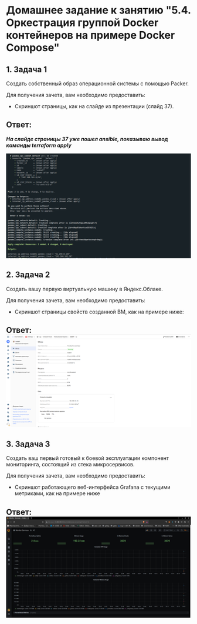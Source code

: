 # Домашнее задание к занятию "5.4. Оркестрация группой Docker контейнеров на примере Docker Compose"


## 1. Задача 1

Создать собственный образ операционной системы с помощью Packer.

Для получения зачета, вам необходимо предоставить:

 - Скриншот страницы, как на слайде из презентации (слайд 37).

## Ответ:

***На слайде страницы 37 уже пошел ansible, показываю вывод каманды terraform apply***

![](https://github.com/asexsela/homework/blob/master/05-virt-04-docker-compose/images/1.png?raw=true)


## 2. Задача 2

Создать вашу первую виртуальную машину в Яндекс.Облаке.

Для получения зачета, вам необходимо предоставить:

 - Скриншот страницы свойств созданной ВМ, как на примере ниже:

## Ответ: ![](https://github.com/asexsela/homework/blob/master/05-virt-04-docker-compose/images/2.png?raw=true)


## 3. Задача 3

Создать ваш первый готовый к боевой эксплуатации компонент мониторинга, состоящий из стека микросервисов.

Для получения зачета, вам необходимо предоставить:

 - Скриншот работающего веб-интерфейса Grafana с текущими метриками, как на примере ниже

## Ответ: ![](https://github.com/asexsela/homework/blob/master/05-virt-04-docker-compose/images/3.png?raw=true)